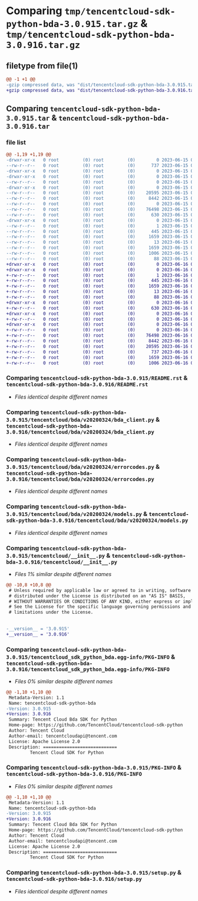 # Comparing `tmp/tencentcloud-sdk-python-bda-3.0.915.tar.gz` & `tmp/tencentcloud-sdk-python-bda-3.0.916.tar.gz`

## filetype from file(1)

```diff
@@ -1 +1 @@
-gzip compressed data, was "dist/tencentcloud-sdk-python-bda-3.0.915.tar", last modified: Thu Jun 15 00:18:18 2023, max compression
+gzip compressed data, was "dist/tencentcloud-sdk-python-bda-3.0.916.tar", last modified: Fri Jun 16 00:27:18 2023, max compression
```

## Comparing `tencentcloud-sdk-python-bda-3.0.915.tar` & `tencentcloud-sdk-python-bda-3.0.916.tar`

### file list

```diff
@@ -1,19 +1,19 @@
-drwxr-xr-x   0 root         (0) root         (0)        0 2023-06-15 00:18:18.000000 tencentcloud-sdk-python-bda-3.0.915/
--rw-r--r--   0 root         (0) root         (0)      737 2023-06-15 00:18:18.000000 tencentcloud-sdk-python-bda-3.0.915/README.rst
-drwxr-xr-x   0 root         (0) root         (0)        0 2023-06-15 00:18:18.000000 tencentcloud-sdk-python-bda-3.0.915/tencentcloud/
-drwxr-xr-x   0 root         (0) root         (0)        0 2023-06-15 00:18:18.000000 tencentcloud-sdk-python-bda-3.0.915/tencentcloud/bda/
--rw-r--r--   0 root         (0) root         (0)        0 2023-06-15 00:18:18.000000 tencentcloud-sdk-python-bda-3.0.915/tencentcloud/bda/__init__.py
-drwxr-xr-x   0 root         (0) root         (0)        0 2023-06-15 00:18:18.000000 tencentcloud-sdk-python-bda-3.0.915/tencentcloud/bda/v20200324/
--rw-r--r--   0 root         (0) root         (0)    20595 2023-06-15 00:18:18.000000 tencentcloud-sdk-python-bda-3.0.915/tencentcloud/bda/v20200324/bda_client.py
--rw-r--r--   0 root         (0) root         (0)     8442 2023-06-15 00:18:18.000000 tencentcloud-sdk-python-bda-3.0.915/tencentcloud/bda/v20200324/errorcodes.py
--rw-r--r--   0 root         (0) root         (0)        0 2023-06-15 00:18:18.000000 tencentcloud-sdk-python-bda-3.0.915/tencentcloud/bda/v20200324/__init__.py
--rw-r--r--   0 root         (0) root         (0)    76498 2023-06-15 00:18:18.000000 tencentcloud-sdk-python-bda-3.0.915/tencentcloud/bda/v20200324/models.py
--rw-r--r--   0 root         (0) root         (0)      630 2023-06-15 00:18:18.000000 tencentcloud-sdk-python-bda-3.0.915/tencentcloud/__init__.py
-drwxr-xr-x   0 root         (0) root         (0)        0 2023-06-15 00:18:18.000000 tencentcloud-sdk-python-bda-3.0.915/tencentcloud_sdk_python_bda.egg-info/
--rw-r--r--   0 root         (0) root         (0)        1 2023-06-15 00:18:18.000000 tencentcloud-sdk-python-bda-3.0.915/tencentcloud_sdk_python_bda.egg-info/dependency_links.txt
--rw-r--r--   0 root         (0) root         (0)      445 2023-06-15 00:18:18.000000 tencentcloud-sdk-python-bda-3.0.915/tencentcloud_sdk_python_bda.egg-info/SOURCES.txt
--rw-r--r--   0 root         (0) root         (0)     1659 2023-06-15 00:18:18.000000 tencentcloud-sdk-python-bda-3.0.915/tencentcloud_sdk_python_bda.egg-info/PKG-INFO
--rw-r--r--   0 root         (0) root         (0)       13 2023-06-15 00:18:18.000000 tencentcloud-sdk-python-bda-3.0.915/tencentcloud_sdk_python_bda.egg-info/top_level.txt
--rw-r--r--   0 root         (0) root         (0)     1659 2023-06-15 00:18:18.000000 tencentcloud-sdk-python-bda-3.0.915/PKG-INFO
--rw-r--r--   0 root         (0) root         (0)     1006 2023-06-15 00:18:18.000000 tencentcloud-sdk-python-bda-3.0.915/setup.py
--rw-r--r--   0 root         (0) root         (0)       88 2023-06-15 00:18:18.000000 tencentcloud-sdk-python-bda-3.0.915/setup.cfg
+drwxr-xr-x   0 root         (0) root         (0)        0 2023-06-16 00:27:18.000000 tencentcloud-sdk-python-bda-3.0.916/
+drwxr-xr-x   0 root         (0) root         (0)        0 2023-06-16 00:27:18.000000 tencentcloud-sdk-python-bda-3.0.916/tencentcloud_sdk_python_bda.egg-info/
+-rw-r--r--   0 root         (0) root         (0)        1 2023-06-16 00:27:18.000000 tencentcloud-sdk-python-bda-3.0.916/tencentcloud_sdk_python_bda.egg-info/dependency_links.txt
+-rw-r--r--   0 root         (0) root         (0)      445 2023-06-16 00:27:18.000000 tencentcloud-sdk-python-bda-3.0.916/tencentcloud_sdk_python_bda.egg-info/SOURCES.txt
+-rw-r--r--   0 root         (0) root         (0)     1659 2023-06-16 00:27:18.000000 tencentcloud-sdk-python-bda-3.0.916/tencentcloud_sdk_python_bda.egg-info/PKG-INFO
+-rw-r--r--   0 root         (0) root         (0)       13 2023-06-16 00:27:18.000000 tencentcloud-sdk-python-bda-3.0.916/tencentcloud_sdk_python_bda.egg-info/top_level.txt
+-rw-r--r--   0 root         (0) root         (0)       88 2023-06-16 00:27:18.000000 tencentcloud-sdk-python-bda-3.0.916/setup.cfg
+drwxr-xr-x   0 root         (0) root         (0)        0 2023-06-16 00:27:18.000000 tencentcloud-sdk-python-bda-3.0.916/tencentcloud/
+-rw-r--r--   0 root         (0) root         (0)      630 2023-06-16 00:27:18.000000 tencentcloud-sdk-python-bda-3.0.916/tencentcloud/__init__.py
+drwxr-xr-x   0 root         (0) root         (0)        0 2023-06-16 00:27:18.000000 tencentcloud-sdk-python-bda-3.0.916/tencentcloud/bda/
+-rw-r--r--   0 root         (0) root         (0)        0 2023-06-16 00:27:18.000000 tencentcloud-sdk-python-bda-3.0.916/tencentcloud/bda/__init__.py
+drwxr-xr-x   0 root         (0) root         (0)        0 2023-06-16 00:27:18.000000 tencentcloud-sdk-python-bda-3.0.916/tencentcloud/bda/v20200324/
+-rw-r--r--   0 root         (0) root         (0)        0 2023-06-16 00:27:18.000000 tencentcloud-sdk-python-bda-3.0.916/tencentcloud/bda/v20200324/__init__.py
+-rw-r--r--   0 root         (0) root         (0)    76498 2023-06-16 00:27:18.000000 tencentcloud-sdk-python-bda-3.0.916/tencentcloud/bda/v20200324/models.py
+-rw-r--r--   0 root         (0) root         (0)     8442 2023-06-16 00:27:18.000000 tencentcloud-sdk-python-bda-3.0.916/tencentcloud/bda/v20200324/errorcodes.py
+-rw-r--r--   0 root         (0) root         (0)    20595 2023-06-16 00:27:18.000000 tencentcloud-sdk-python-bda-3.0.916/tencentcloud/bda/v20200324/bda_client.py
+-rw-r--r--   0 root         (0) root         (0)      737 2023-06-16 00:27:18.000000 tencentcloud-sdk-python-bda-3.0.916/README.rst
+-rw-r--r--   0 root         (0) root         (0)     1659 2023-06-16 00:27:18.000000 tencentcloud-sdk-python-bda-3.0.916/PKG-INFO
+-rw-r--r--   0 root         (0) root         (0)     1006 2023-06-16 00:27:18.000000 tencentcloud-sdk-python-bda-3.0.916/setup.py
```

### Comparing `tencentcloud-sdk-python-bda-3.0.915/README.rst` & `tencentcloud-sdk-python-bda-3.0.916/README.rst`

 * *Files identical despite different names*

### Comparing `tencentcloud-sdk-python-bda-3.0.915/tencentcloud/bda/v20200324/bda_client.py` & `tencentcloud-sdk-python-bda-3.0.916/tencentcloud/bda/v20200324/bda_client.py`

 * *Files identical despite different names*

### Comparing `tencentcloud-sdk-python-bda-3.0.915/tencentcloud/bda/v20200324/errorcodes.py` & `tencentcloud-sdk-python-bda-3.0.916/tencentcloud/bda/v20200324/errorcodes.py`

 * *Files identical despite different names*

### Comparing `tencentcloud-sdk-python-bda-3.0.915/tencentcloud/bda/v20200324/models.py` & `tencentcloud-sdk-python-bda-3.0.916/tencentcloud/bda/v20200324/models.py`

 * *Files identical despite different names*

### Comparing `tencentcloud-sdk-python-bda-3.0.915/tencentcloud/__init__.py` & `tencentcloud-sdk-python-bda-3.0.916/tencentcloud/__init__.py`

 * *Files 1% similar despite different names*

```diff
@@ -10,8 +10,8 @@
 # Unless required by applicable law or agreed to in writing, software
 # distributed under the License is distributed on an "AS IS" BASIS,
 # WITHOUT WARRANTIES OR CONDITIONS OF ANY KIND, either express or implied.
 # See the License for the specific language governing permissions and
 # limitations under the License.
 
 
-__version__ = '3.0.915'
+__version__ = '3.0.916'
```

### Comparing `tencentcloud-sdk-python-bda-3.0.915/tencentcloud_sdk_python_bda.egg-info/PKG-INFO` & `tencentcloud-sdk-python-bda-3.0.916/tencentcloud_sdk_python_bda.egg-info/PKG-INFO`

 * *Files 0% similar despite different names*

```diff
@@ -1,10 +1,10 @@
 Metadata-Version: 1.1
 Name: tencentcloud-sdk-python-bda
-Version: 3.0.915
+Version: 3.0.916
 Summary: Tencent Cloud Bda SDK for Python
 Home-page: https://github.com/TencentCloud/tencentcloud-sdk-python
 Author: Tencent Cloud
 Author-email: tencentcloudapi@tencent.com
 License: Apache License 2.0
 Description: ============================
         Tencent Cloud SDK for Python
```

### Comparing `tencentcloud-sdk-python-bda-3.0.915/PKG-INFO` & `tencentcloud-sdk-python-bda-3.0.916/PKG-INFO`

 * *Files 0% similar despite different names*

```diff
@@ -1,10 +1,10 @@
 Metadata-Version: 1.1
 Name: tencentcloud-sdk-python-bda
-Version: 3.0.915
+Version: 3.0.916
 Summary: Tencent Cloud Bda SDK for Python
 Home-page: https://github.com/TencentCloud/tencentcloud-sdk-python
 Author: Tencent Cloud
 Author-email: tencentcloudapi@tencent.com
 License: Apache License 2.0
 Description: ============================
         Tencent Cloud SDK for Python
```

### Comparing `tencentcloud-sdk-python-bda-3.0.915/setup.py` & `tencentcloud-sdk-python-bda-3.0.916/setup.py`

 * *Files identical despite different names*

